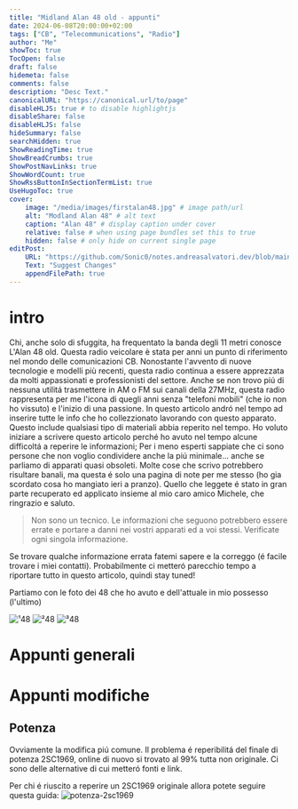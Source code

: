 ```yaml
---
title: "Midland Alan 48 old - appunti"
date: 2024-06-08T20:00:00+02:00
tags: ["CB", "Telecommunications", "Radio"]
author: "Me"
showToc: true
TocOpen: false
draft: false
hidemeta: false
comments: false
description: "Desc Text."
canonicalURL: "https://canonical.url/to/page"
disableHLJS: true # to disable highlightjs
disableShare: false
disableHLJS: false
hideSummary: false
searchHidden: true
ShowReadingTime: true
ShowBreadCrumbs: true
ShowPostNavLinks: true
ShowWordCount: true
ShowRssButtonInSectionTermList: true
UseHugoToc: true
cover:
    image: "/media/images/firstalan48.jpg" # image path/url
    alt: "Modland Alan 48" # alt text
    caption: "Alan 48" # display caption under cover
    relative: false # when using page bundles set this to true
    hidden: false # only hide on current single page
editPost:
    URL: "https://github.com/Sonic0/notes.andreasalvatori.dev/blob/main/content"
    Text: "Suggest Changes"
    appendFilePath: true
---
```


# intro

Chi, anche solo di sfuggita, ha frequentato la banda degli 11 metri conosce L'Alan 48 old. Questa radio veicolare è stata per anni un punto di riferimento nel mondo delle comunicazioni CB. Nonostante l'avvento di nuove tecnologie e modelli più recenti, questa radio continua a essere apprezzata da molti appassionati e professionisti del settore.
Anche se non trovo piú di nessuna utilitá trasmettere in AM o FM sui canali della 27MHz, questa radio rappresenta per me l'icona di quegli anni senza "telefoni mobili" (che io non ho vissuto) e l'inizio di una passione.
In questo articolo andró nel tempo ad inserire tutte le info che ho collezzionato lavorando con questo apparato. Questo include qualsiasi tipo di materiali abbia reperito nel tempo. 
Ho voluto iniziare a scrivere questo articolo perché ho avuto nel tempo alcune difficoltá a reperire le informazioni; Per i meno esperti sappiate che ci sono persone che non voglio condividere anche la piú minimale... anche se parliamo di apparati quasi obsoleti.
Molte cose che scrivo potrebbero risultare banali, ma questa é solo una pagina di note per me stesso (ho gia scordato cosa ho mangiato ieri a pranzo).
Quello che leggete é stato in gran parte recuperato ed applicato insieme al mio caro amico Michele, che ringrazio e saluto.

> Non sono un tecnico. Le informazioni che seguono potrebbero essere errate e portare a danni nei vostri apparati ed a voi stessi. Verificate ogni singola informazione.

Se trovare qualche informazione errata fatemi sapere e la correggo (é facile trovare i miei contatti).
Probabilmente ci metteró parecchio tempo a riportare tutto in questo articolo, quindi stay tuned!

Partiamo con le foto dei 48 che ho avuto e dell'attuale in mio possesso (l'ultimo)

![¹48](/media/images/firstalan48.jpg "Primo Alan48")
![²48](/media/images/secondalan48.jpg "Secondo Alan48")
![³48](/media/images/thirdalan48.jpg "Terzo Alan48")

# Appunti generali

# Appunti modifiche

## Potenza

Ovviamente la modifica piú comune. Il problema é reperibilitá del finale di potenza 2SC1969, online di nuovo si trovato al 99% tutta non originale. Ci sono delle alternative di cui metteró fonti e link.

Per chi é riuscito a reperire un 2SC1969 originale allora potete seguire questa guida:
![potenza-2sc1969](/media/images/power-mod-1969-alan48old.jpg "Modifica potenza 1969")

